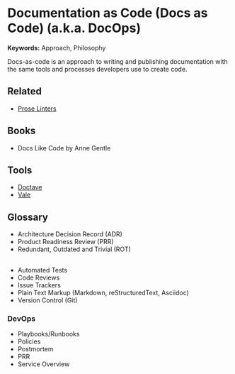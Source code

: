 # Documentation as Code (Docs as Code) (a.k.a. DocOps)

<!--
https://pronovix.com/blog/cicd-and-docs-code-workflow
https://www.sensedia.com/post/doc-as-code-documenting-agile-architecture-products
https://www.everythingtechnicalwriting.com/dosc-as-code/
https://technology.blog.gov.uk/2017/08/25/why-we-use-a-docs-as-code-approach-for-technical-documentation/
https://blog.mia-platform.eu/en/docs-as-code-how-does-it-improve-developer-experience
https://opensource.com/article/22/10/docs-as-code
https://capsulecorplab.github.io/docs-as-code/
https://www.writethedocs.org/guide/docs-as-code/
https://blog.cloudflare.com/our-docs-as-code-approach/
https://www.knowledgeowl.com/blog/posts/docs-as-code/
https://engineering.grab.com/doc-as-code
https://idratherbewriting.com/trends/trends-to-follow-or-forget-docs-as-code.html
https://idratherbewriting.com/learnapidoc/pubapis_docs_as_code.html
https://www.parson-europe.com/en/knowledge-base/docs-code-technical-documentation
https://about.gitlab.com/blog/2022/10/12/five-fast-facts-about-docs-as-code-at-gitlab/
-->

<!--
https://esli.blog.br/doc-as-a-code-docops-sre#heading-doc-as-a-code
https://esli.blog.br/docs-as-code-documentacao-como-codigo
-->

**Keywords:** Approach, Philosophy

Docs-as-code is an approach to writing and publishing documentation with the same tools and processes developers use to create code.

## Related

- [Prose Linters](/prose.md#linters)

## Books

- Docs Like Code by Anne Gentle

## Tools

- [Doctave](/doctave.md)
- [Vale](/vale.md)

## Glossary

- Architecture Decision Record (ADR)
- Product Readiness Review (PRR)
- Redundant, Outdated and Trivial (ROT)

##

- Automated Tests
- Code Reviews
- Issue Trackers
- Plain Text Markup (Markdown, reStructuredText, Asciidoc)
- Version Control (Git)

### DevOps

- Playbooks/Runbooks
- Policies
- Postmortem
- PRR
- Service Overview
